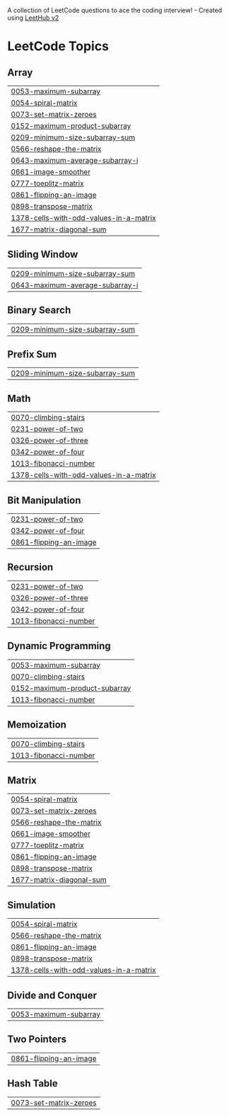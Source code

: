 A collection of LeetCode questions to ace the coding interview! - Created using [LeetHub v2](https://github.com/arunbhardwaj/LeetHub-2.0)
<!---LeetCode Topics Start-->
# LeetCode Topics
## Array
|  |
| ------- |
| [0053-maximum-subarray](https://github.com/hariprasanth02/Leetcode/tree/master/0053-maximum-subarray) |
| [0054-spiral-matrix](https://github.com/hariprasanth02/Leetcode/tree/master/0054-spiral-matrix) |
| [0073-set-matrix-zeroes](https://github.com/hariprasanth02/Leetcode/tree/master/0073-set-matrix-zeroes) |
| [0152-maximum-product-subarray](https://github.com/hariprasanth02/Leetcode/tree/master/0152-maximum-product-subarray) |
| [0209-minimum-size-subarray-sum](https://github.com/hariprasanth02/Leetcode/tree/master/0209-minimum-size-subarray-sum) |
| [0566-reshape-the-matrix](https://github.com/hariprasanth02/Leetcode/tree/master/0566-reshape-the-matrix) |
| [0643-maximum-average-subarray-i](https://github.com/hariprasanth02/Leetcode/tree/master/0643-maximum-average-subarray-i) |
| [0661-image-smoother](https://github.com/hariprasanth02/Leetcode/tree/master/0661-image-smoother) |
| [0777-toeplitz-matrix](https://github.com/hariprasanth02/Leetcode/tree/master/0777-toeplitz-matrix) |
| [0861-flipping-an-image](https://github.com/hariprasanth02/Leetcode/tree/master/0861-flipping-an-image) |
| [0898-transpose-matrix](https://github.com/hariprasanth02/Leetcode/tree/master/0898-transpose-matrix) |
| [1378-cells-with-odd-values-in-a-matrix](https://github.com/hariprasanth02/Leetcode/tree/master/1378-cells-with-odd-values-in-a-matrix) |
| [1677-matrix-diagonal-sum](https://github.com/hariprasanth02/Leetcode/tree/master/1677-matrix-diagonal-sum) |
## Sliding Window
|  |
| ------- |
| [0209-minimum-size-subarray-sum](https://github.com/hariprasanth02/Leetcode/tree/master/0209-minimum-size-subarray-sum) |
| [0643-maximum-average-subarray-i](https://github.com/hariprasanth02/Leetcode/tree/master/0643-maximum-average-subarray-i) |
## Binary Search
|  |
| ------- |
| [0209-minimum-size-subarray-sum](https://github.com/hariprasanth02/Leetcode/tree/master/0209-minimum-size-subarray-sum) |
## Prefix Sum
|  |
| ------- |
| [0209-minimum-size-subarray-sum](https://github.com/hariprasanth02/Leetcode/tree/master/0209-minimum-size-subarray-sum) |
## Math
|  |
| ------- |
| [0070-climbing-stairs](https://github.com/hariprasanth02/Leetcode/tree/master/0070-climbing-stairs) |
| [0231-power-of-two](https://github.com/hariprasanth02/Leetcode/tree/master/0231-power-of-two) |
| [0326-power-of-three](https://github.com/hariprasanth02/Leetcode/tree/master/0326-power-of-three) |
| [0342-power-of-four](https://github.com/hariprasanth02/Leetcode/tree/master/0342-power-of-four) |
| [1013-fibonacci-number](https://github.com/hariprasanth02/Leetcode/tree/master/1013-fibonacci-number) |
| [1378-cells-with-odd-values-in-a-matrix](https://github.com/hariprasanth02/Leetcode/tree/master/1378-cells-with-odd-values-in-a-matrix) |
## Bit Manipulation
|  |
| ------- |
| [0231-power-of-two](https://github.com/hariprasanth02/Leetcode/tree/master/0231-power-of-two) |
| [0342-power-of-four](https://github.com/hariprasanth02/Leetcode/tree/master/0342-power-of-four) |
| [0861-flipping-an-image](https://github.com/hariprasanth02/Leetcode/tree/master/0861-flipping-an-image) |
## Recursion
|  |
| ------- |
| [0231-power-of-two](https://github.com/hariprasanth02/Leetcode/tree/master/0231-power-of-two) |
| [0326-power-of-three](https://github.com/hariprasanth02/Leetcode/tree/master/0326-power-of-three) |
| [0342-power-of-four](https://github.com/hariprasanth02/Leetcode/tree/master/0342-power-of-four) |
| [1013-fibonacci-number](https://github.com/hariprasanth02/Leetcode/tree/master/1013-fibonacci-number) |
## Dynamic Programming
|  |
| ------- |
| [0053-maximum-subarray](https://github.com/hariprasanth02/Leetcode/tree/master/0053-maximum-subarray) |
| [0070-climbing-stairs](https://github.com/hariprasanth02/Leetcode/tree/master/0070-climbing-stairs) |
| [0152-maximum-product-subarray](https://github.com/hariprasanth02/Leetcode/tree/master/0152-maximum-product-subarray) |
| [1013-fibonacci-number](https://github.com/hariprasanth02/Leetcode/tree/master/1013-fibonacci-number) |
## Memoization
|  |
| ------- |
| [0070-climbing-stairs](https://github.com/hariprasanth02/Leetcode/tree/master/0070-climbing-stairs) |
| [1013-fibonacci-number](https://github.com/hariprasanth02/Leetcode/tree/master/1013-fibonacci-number) |
## Matrix
|  |
| ------- |
| [0054-spiral-matrix](https://github.com/hariprasanth02/Leetcode/tree/master/0054-spiral-matrix) |
| [0073-set-matrix-zeroes](https://github.com/hariprasanth02/Leetcode/tree/master/0073-set-matrix-zeroes) |
| [0566-reshape-the-matrix](https://github.com/hariprasanth02/Leetcode/tree/master/0566-reshape-the-matrix) |
| [0661-image-smoother](https://github.com/hariprasanth02/Leetcode/tree/master/0661-image-smoother) |
| [0777-toeplitz-matrix](https://github.com/hariprasanth02/Leetcode/tree/master/0777-toeplitz-matrix) |
| [0861-flipping-an-image](https://github.com/hariprasanth02/Leetcode/tree/master/0861-flipping-an-image) |
| [0898-transpose-matrix](https://github.com/hariprasanth02/Leetcode/tree/master/0898-transpose-matrix) |
| [1677-matrix-diagonal-sum](https://github.com/hariprasanth02/Leetcode/tree/master/1677-matrix-diagonal-sum) |
## Simulation
|  |
| ------- |
| [0054-spiral-matrix](https://github.com/hariprasanth02/Leetcode/tree/master/0054-spiral-matrix) |
| [0566-reshape-the-matrix](https://github.com/hariprasanth02/Leetcode/tree/master/0566-reshape-the-matrix) |
| [0861-flipping-an-image](https://github.com/hariprasanth02/Leetcode/tree/master/0861-flipping-an-image) |
| [0898-transpose-matrix](https://github.com/hariprasanth02/Leetcode/tree/master/0898-transpose-matrix) |
| [1378-cells-with-odd-values-in-a-matrix](https://github.com/hariprasanth02/Leetcode/tree/master/1378-cells-with-odd-values-in-a-matrix) |
## Divide and Conquer
|  |
| ------- |
| [0053-maximum-subarray](https://github.com/hariprasanth02/Leetcode/tree/master/0053-maximum-subarray) |
## Two Pointers
|  |
| ------- |
| [0861-flipping-an-image](https://github.com/hariprasanth02/Leetcode/tree/master/0861-flipping-an-image) |
## Hash Table
|  |
| ------- |
| [0073-set-matrix-zeroes](https://github.com/hariprasanth02/Leetcode/tree/master/0073-set-matrix-zeroes) |
<!---LeetCode Topics End-->